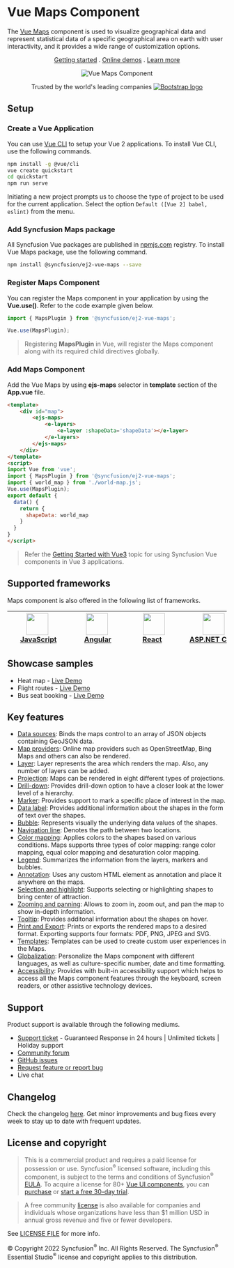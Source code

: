# Vue Maps Component

The [Vue Maps](https://www.syncfusion.com/vue-components/vue-maps-library?utm_source=npm&utm_medium=listing&utm_campaign=vue-maps-npm) component is used to visualize geographical data and represent statistical data of a specific geographical area on earth with user interactivity, and it provides a wide range of customization options.

<p align="center">
    <a href="https://ej2.syncfusion.com/vue/documentation/maps/getting-started/">Getting started</a> . 
    <a href="https://ej2.syncfusion.com/vue/demos/?utm_source=npm&utm_medium=listing&utm_campaign=vue-maps-npm#/bootstrap5/maps/default.html">Online demos</a> . 
    <a href="https://www.syncfusion.com/vue-components/vue-maps-library?utm_source=npm&utm_medium=listing&utm_campaign=vue-maps-npm">Learn more</a>
</p>

<p align="center">
    <img src="https://raw.githubusercontent.com/SyncfusionExamples/nuget-img/master/vue/vue-map.png" alt="Vue Maps Component">
</a>

<p align="center">
Trusted by the world's leading companies
  <a href="https://www.syncfusion.com">
    <img src="https://raw.githubusercontent.com/SyncfusionExamples/nuget-img/master/syncfusion/syncfusion-trusted-companies.webp" alt="Bootstrap logo">
  </a>
</p>

## Setup

### Create a Vue Application

You can use [Vue CLI](https://github.com/vuejs/vue-cli) to setup your Vue 2 applications. To install Vue CLI, use the following commands.

```bash
npm install -g @vue/cli
vue create quickstart
cd quickstart
npm run serve
```

Initiating a new project prompts us to choose the type of project to be used for the current application. Select the option `Default ([Vue 2] babel, eslint)` from the menu.

### Add Syncfusion Maps package

All Syncfusion Vue packages are published in [npmjs.com](https://www.npmjs.com/~syncfusionorg) registry. To install Vue Maps package, use the following command.

```bash
npm install @syncfusion/ej2-vue-maps --save
```

### Register Maps Component

You can register the Maps component in your application by using the **Vue.use()**. Refer to the code example given below.

```typescript
import { MapsPlugin } from '@syncfusion/ej2-vue-maps';

Vue.use(MapsPlugin);
```

> Registering **MapsPlugin** in Vue, will register the Maps component along with its required child directives globally.

### Add Maps Component

Add the Vue Maps by using **ejs-maps** selector in **template** section of the **App.vue** file.

```html
<template>
    <div id="map">
        <ejs-maps>
            <e-layers>
                <e-layer :shapeData='shapeData'></e-layer>
            </e-layers>
        </ejs-maps>
    </div>
</template>
<script>
import Vue from 'vue';
import { MapsPlugin } from '@syncfusion/ej2-vue-maps';
import { world_map } from './world-map.js';
Vue.use(MapsPlugin);
export default {
  data() {
    return {
      shapeData: world_map
    }
  }
}
</script>
```

> Refer the [Getting Started with Vue3](https://ej2.syncfusion.com/vue/documentation/maps/getting-started-vue-3/) topic for using Syncfusion Vue components in Vue 3 applications.

## Supported frameworks

Maps component is also offered in the following list of frameworks.

| [<img src="https://ej2.syncfusion.com/github/images/js.svg" height="50" />](https://www.syncfusion.com/javascript-ui-controls?utm_medium=listing&utm_source=github)<br/>&nbsp;&nbsp;&nbsp;&nbsp;&nbsp;[JavaScript](https://www.syncfusion.com/javascript-ui-controls?utm_medium=listing&utm_source=github)&nbsp;&nbsp;&nbsp;&nbsp; | [<img src="https://ej2.syncfusion.com/github/images/angular.svg"  height="50" />](https://www.syncfusion.com/angular-components/?utm_medium=listing&utm_source=github)<br/>&nbsp;&nbsp;&nbsp;&nbsp;&nbsp;&nbsp;&nbsp;[Angular](https://www.syncfusion.com/angular-components/?utm_medium=listing&utm_source=github)&nbsp;&nbsp;&nbsp;&nbsp;&nbsp;&nbsp; | [<img src="https://ej2.syncfusion.com/github/images/react.svg" height="50" />](https://www.syncfusion.com/react-ui-components?utm_medium=listing&utm_source=github)<br/>&nbsp;&nbsp;&nbsp;&nbsp;&nbsp;&nbsp;&nbsp;[React](https://www.syncfusion.com/react-ui-components?utm_medium=listing&utm_source=github)&nbsp;&nbsp;&nbsp;&nbsp;&nbsp;&nbsp;&nbsp;&nbsp;&nbsp; | [<img src="https://ej2.syncfusion.com/github/images/netcore.svg" height="50" />](https://www.syncfusion.com/aspnet-core-ui-controls?utm_medium=listing&utm_source=github)<br/>&nbsp;&nbsp;[ASP.NET&nbsp;Core](https://www.syncfusion.com/aspnet-core-ui-controls?utm_medium=listing&utm_source=github)&nbsp;&nbsp; | [<img src="https://ej2.syncfusion.com/github/images/netmvc.svg" height="50" />](https://www.syncfusion.com/aspnet-mvc-ui-controls?utm_medium=listing&utm_source=github)<br/>&nbsp;&nbsp;[ASP.NET&nbsp;MVC](https://www.syncfusion.com/aspnet-mvc-ui-controls?utm_medium=listing&utm_source=github)&nbsp;&nbsp; | 
| :-----: | :-----: | :-----: | :-----: | :-----: |

## Showcase samples

* Heat map - [Live Demo](https://ej2.syncfusion.com/vue/demos/#/material/maps/heatmap.html)
* Flight routes - [Live Demo](https://ej2.syncfusion.com/vue/demos/#/material/maps/curved-lines.html)
* Bus seat booking - [Live Demo](https://ej2.syncfusion.com/vue/demos/#/material/maps/seat-selection.html)

## Key features

* [Data sources](https://ej2.syncfusion.com/vue/documentation/maps/populate-data/?utm_source=npm&utm_campaign=vue-maps-npm): Binds the maps control to an array of JSON objects containing GeoJSON data.
* [Map providers](https://ej2.syncfusion.com/vue/documentation/maps/providers/other-maps/?utm_source=npm&utm_campaign=vue-maps-npm): Online map providers such as OpenStreetMap, Bing Maps and others can also be rendered.
* [Layer](https://ej2.syncfusion.com/vue/documentation/maps/layers/?utm_source=npm&utm_campaign=vue-maps-npm): Layer represents the area which renders the map. Also, any number of layers can be added.
* [Projection](https://ej2.syncfusion.com/vue/demos/?utm_source=npm&utm_campaign=vue-maps-npm#/material/maps/projection.html): Maps can be rendered in eight different types of projections.
* [Drill-down](https://ej2.syncfusion.com/vue/demos/?utm_source=npm&utm_campaign=vue-maps-npm#/material/maps/drilldown.html): Provides drill-down option to have a closer look at the lower level of a hierarchy.
* [Marker](https://ej2.syncfusion.com/vue/documentation/maps/markers/?utm_source=npm&utm_campaign=vue-maps-npm): Provides support to mark a specific place of interest in the map.
* [Data label](https://ej2.syncfusion.com/vue/documentation/maps/data-labels/?utm_source=npm&utm_campaign=vue-maps-npm): Provides additional information about the shapes in the form of text over the shapes.
* [Bubble](https://ej2.syncfusion.com/vue/documentation/maps/bubble/?utm_source=npm&utm_campaign=vue-maps-npm): Represents visually the underlying data values of the shapes.
* [Navigation line](https://ej2.syncfusion.com/vue/documentation/maps/navigation-line/?utm_source=npm&utm_campaign=vue-maps-npm): Denotes the path between two locations.
* [Color mapping](https://ej2.syncfusion.com/vue/documentation/maps/color-mapping/?utm_source=npm&utm_campaign=vue-maps-npm): Applies colors to the shapes based on various conditions. Maps supports three types of color mapping: range color mapping, equal color mapping and desaturation color mapping.
* [Legend](https://ej2.syncfusion.com/vue/documentation/maps/legend/?utm_source=npm&utm_campaign=vue-maps-npm): Summarizes the information from the layers, markers and bubbles.
* [Annotation](https://ej2.syncfusion.com/vue/documentation/maps/annotations/?utm_source=npm&utm_campaign=vue-maps-npm): Uses any custom HTML element as annotation and place it anywhere on the maps.
* [Selection and highlight](https://ej2.syncfusion.com/vue/documentation/maps/user-interactions/?utm_source=npm&utm_campaign=vue-maps-npm#selection): Supports selecting or highlighting shapes to bring center of attraction.
* [Zooming and panning](https://ej2.syncfusion.com/vue/documentation/maps/user-interactions/?utm_source=npm&utm_campaign=vue-maps-npm#zooming): Allows to zoom in, zoom out, and pan the map to show in-depth information.
* [Tooltip](https://ej2.syncfusion.com/vue/documentation/maps/user-interactions/?utm_source=npm&utm_campaign=vue-maps-npm#tooltip): Provides additonal information about the shapes on hover.
* [Print and Export](https://ej2.syncfusion.com/vue/documentation/maps/print/?utm_source=npm&utm_campaign=vue-maps-npm): Prints or exports the rendered maps to a desired format. Exporting supports four formats: PDF, PNG, JPEG and SVG.
* [Templates](https://ej2.syncfusion.com/vue/demos/?utm_source=npm&utm_campaign=vue-maps-npm#/material/maps/marker-template.html): Templates can be used to create custom user experiences in the Maps.
* [Globalization](https://ej2.syncfusion.com/vue/documentation/maps/internationalization/?utm_source=npm&utm_campaign=vue-maps-npm): Personalize the Maps component with different languages, as well as culture-specific number, date and time formatting.
* [Accessibility](https://ej2.syncfusion.com/vue/documentation/maps/accessibility/?utm_source=npm&utm_campaign=vue-maps-npm): Provides with built-in accessibility support which helps to access all the Maps component features through the keyboard, screen readers, or other assistive technology devices.

## Support

Product support is available through the following mediums.

* [Support ticket](https://support.syncfusion.com/support/tickets/create) - Guaranteed Response in 24 hours | Unlimited tickets | Holiday support
* [Community forum](https://www.syncfusion.com/forums/vue?utm_source=npm&utm_medium=listing&utm_campaign=vue-maps-npm)
* [GitHub issues](https://github.com/syncfusion/ej2-vue-ui-components/issues/new)
* [Request feature or report bug](https://www.syncfusion.com/feedback/vue?utm_source=npm&utm_medium=listing&utm_campaign=vue-maps-npm)
* Live chat

## Changelog

Check the changelog [here](https://github.com/syncfusion/ej2-vue-ui-components/blob/master/components/maps/CHANGELOG.md?utm_source=npm&utm_campaign=vue-maps-npm). Get minor improvements and bug fixes every week to stay up to date with frequent updates.

## License and copyright

> This is a commercial product and requires a paid license for possession or use. Syncfusion<sup>®</sup> licensed software, including this component, is subject to the terms and conditions of Syncfusion<sup>®</sup> [EULA](https://www.syncfusion.com/eula/es/). To acquire a license for 80+ [Vue UI components](https://www.syncfusion.com/vue-components), you can [purchase](https://www.syncfusion.com/sales/products) or [start a free 30-day trial](https://www.syncfusion.com/account/manage-trials/start-trials).

> A free community [license](https://www.syncfusion.com/products/communitylicense) is also available for companies and individuals whose organizations have less than $1 million USD in annual gross revenue and five or fewer developers.

See [LICENSE FILE](https://github.com/syncfusion/ej2-vue-ui-components/blob/master/license?utm_source=npm&utm_campaign=vue-maps-npm) for more info.

&copy; Copyright 2022 Syncfusion<sup>®</sup> Inc. All Rights Reserved. The Syncfusion<sup>®</sup> Essential Studio<sup>®</sup> license and copyright applies to this distribution.